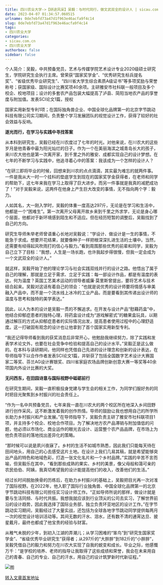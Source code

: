 ```yaml
---
title: 四川农业大学->【研途风采】吴毅：与时代同行，做文武双全的设计人 | sicau.com.cn
date: 2023-04-07 01:34:57.060515
urlname: 0de7ebfd73a47d1f963e46acfa9f4c14
slug: 0de7ebfd73a47d1f963e46acfa9f4c14
tags: 
- 四川农业大学
categories:
- sicau.com.cn
- 四川农业大学
authorbox: false
sidebar: false
---
```

个人简介：吴毅，中共预备党员，艺术与传媒学院艺术设计专业2020级硕士研究生，学院研究生会执行主席。曾荣获“国家奖学金”、“优秀研究生标兵提名奖”、“省级优秀毕业研究生”、“四川省大学生综合素质A级证书”等多项奖励与荣誉称号；获国家级、国际设计比赛奖项40余项。主研雅安市社科联一般项目及多个校企、校地项目；设计的多套农产品包装大幅提高了泸县、简阳当地农产品的享誉度与附加值。发表SCI论文1篇，授权
<!--more-->
国家实用新型专利1项；在国际独角兽企业、中国全球化品牌第一的北京字节跳动科技有限公司实习期间，负责整个学习发展团队的视觉设计工作，获得了较好的社会效益与反响。

**逐光而行，在学习与实践中寻找答案**

从本科到研究生，吴毅已经在川农度过了七年的时光。对他来说，在川农大的这些岁月是他青春中最为阳光灿烂的日子。作为一个在美丽海滨之城青岛长大的孩子，来川农大他也是第一次离开家，到千里之外的雅安、成都实现自己的设计梦想。在七年的不断学习与实践中，他追寻着心中的答案：我该成为一个怎样的设计人？

“在研三即将毕业的时候，回想来到川农的点点滴滴，其实最为难忘的就两件事。一件是我从大一时一个挂科的垫底学生到现在的国家奖学金获得者，在老师和同学的帮助下，这七年来我在学习上取得了巨大进步。而另一件事就是我真的减肥成功了！”对于吴毅来说，这两件在他身上产生巨大改变的事情，无不指向两个字：毅力。

人如其名，大一刚入学时，吴毅的体重一度高达297斤，无论是在学习和生活中，他都是一个“困难生”。第一次离开父母离开故乡来到千里之外求学，无论是身心哪个层面，他都对于新环境感到陌生和不适应。但在经历短暂的调整后，吴毅找到了自己的方向。

研究生导师朱举老师曾语重心长地对吴毅说：“学设计、做设计是一生的事情，不能急于求成。想要开花结果，就要像种子一样把根深深扎进生活的土壤中。当然，还需要有经得起风吹雨打的信心与毅力。”看到周围那些优秀的前辈和同学，吴毅为自己立下了目标：“我想，人生是一场长跑，也许我起步得很慢，但我一定会成为一个文武双全的设计人。”

就这样，吴毅开始了他的理论学习与社会实践双线并行的设计之路。他悟出了属于自己的理解，那就是立足于需求、立足于实践：每一部设计作品，都是有温度的表达。何为温度？英国工艺美术运动的领导者威廉·莫里斯曾提出，要将艺术与技术结合起来。吴毅对这话有着自己的领会：“也就是说优秀的设计师要将情感与审美融入产品中，而不是一个流水线上冰冷的工业产品，而是要看到其传递出设计师的温度与思考和独特的美学表达。”

因此，以人为本的设计是吴毅一贯的不懈追求。在开发与设计产品“慰藉药盒”中，他结合抑郁症患者的独特心理，将药盒设计成为“游戏解密式”的糖果盒玩具，以期通过解压的方式从抑郁症患者的实际情况出发，提高患者使用过程中的心理舒适度。这一打破固有观念的设计也让他拿到了首个国家实用新型专利。

“我还记得导师看到我的获奖消息后非常开心，他勉励我继续努力，除了实践和发表学术论文外，也要在社会竞争中检验和提高自己的设计水平。”吴毅正是这么做的。在本科与读研期间，他同样也凭借自己先进的设计理念和创新的设计表达，在导师指导下以合作作者发表SCI论文1篇，并斩获了包括全国数字艺术设计大赛国家二等奖、芬兰AG设计赛银奖、四川省家庭农场品牌创新创意大赛一等奖等40余项国内外设计比赛的大奖。

**无问西东，在田园诗意与国际视野中砥砺前行**

在研究生期间，吴毅一直积极投身党建与学生会的相关工作，为同学们服好务的同时把目光聚焦到乡村振兴的社会责任上。

“作为一名中共预备党员，七年来我一直在川农大的两个校区所在地深入乡间田野进行创作采风，这不断激发着我的创作热情。导师的鼓励让我也想用自己的所学所长助力乡村振兴和产业发展。”在导师指导下，吴毅负责主研了雅安市社科联项目1项，并主持多个校企、校地合作项目。为了解决地方农产品滞销与附加值低的问题，他必须以市场化、商业运作的眼光去设计、运营整个农产品品牌，在市场上为他负责项目的落地找出差异化的策略。

“那时候可以说是夙兴夜寐了。乡村的生活不如城市熟悉，因此我们只能每天待在田间地头，用自己的心去感受这片土地。在设计上我们几易其稿，就是希望能够突出产品的特色和地域色彩，打造一张文化名片和一个乡村品牌。”实践的辛苦不言而喻，但吴毅乐在其中，“看到那些成熟的果实、乡村的美景，像父母般和蔼可亲的农民伯伯、阿姨，我真切希望我的设计能提高他们的收入，改善他们的生活。”

经过长时间脱胎换骨的历练后，在助力乡村振兴的基础上，吴毅把目光再一次对准了国际视野。在2022年，他入职了国际行业独角兽、中国全球化品牌第一的北京字节跳动科技有限公司担任实习设计师工作。“正如导师所说的那样，做设计就是要与生活同频、与时代共振。我想我就应该到行业顶尖的公司去实习，了解世界前沿的设计趋势，因此我选择了国际业务部，独立负责环亚地区的设计工作。”在字节跳动实习期间，吴毅经过了大量实战，还包括为全球各地字节跳动同学提供每两月一次的视觉设计培训活动等。其间无数的汗水、泪水，还有数不清的通宵达旦、披星戴月，最终也都成了他宝贵的经验与财富。

从稚气未脱的少年，到初入江湖的弄潮儿；从学习困难的“笨鸟”到“研究生国家奖学金”、“省级优秀毕业研究生”获得者；从297斤的“大胖胖”到182斤的“小胖胖”，吴毅凭借自己的毅力和努力在川农大实现了自我的蜕变和成长。毕业之际，他感慨万千：“是学校的培养、老师的指导让我取得了这些成绩和荣誉，我会在未来用自己的青春、自己的专业、自己的汗水，用自己的设计筑梦新时代新征程。”

![图](https://news.sicau.edu.cn/__local/7/35/4C/568EBB89CC70BCFD868C106F6F8_DFC2E320_149456.png)

[转入文章首发地址](https://news.sicau.edu.cn/info/1078/71720.htm)